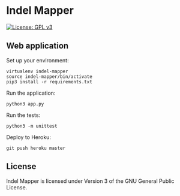 # Indel Mapper

[![License: GPL v3](https://img.shields.io/badge/License-GPL%20v3-blue.svg)](http://www.gnu.org/licenses/gpl-3.0)

## Web application

Set up your environment:

```shell
virtualenv indel-mapper
source indel-mapper/bin/activate
pip3 install -r requirements.txt
```

Run the application:

```shell
python3 app.py
```

Run the tests:

```shell
python3 -m unittest
```

Deploy to Heroku:

```shell
git push heroku master
```

## License

Indel Mapper is licensed under Version 3 of the GNU General Public License.
